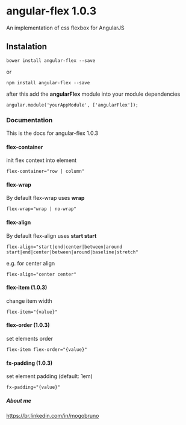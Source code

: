 # angular-flex 1.0.3

An implementation of css flexbox for AngularJS

## Instalation

```bower install angular-flex --save```

or

```npm install angular-flex --save```

after this add the **angularFlex** module into your module dependencies

```angular.module('yourAppModule', ['angularFlex']); ```

### Documentation

This is the docs for angular-flex 1.0.3

#### flex-container

init flex context into element

```flex-container="row | column"```

#### flex-wrap

By default flex-wrap uses **wrap**

```flex-wrap="wrap | no-wrap"```

#### flex-align

By default flex-align uses **start start**

```flex-align="start|end|center|between|around start|end|center|between|around|baseline|stretch"```

e.g. for center align

```flex-align="center center"```

#### flex-item (1.0.3)

change item width

``` flex-item="{value}" ```

#### flex-order (1.0.3)

set elements order

``` flex-item flex-order="{value}" ```

#### fx-padding (1.0.3)

set element padding (default: 1em)

``` fx-padding="{value}" ```

##### About me
https://br.linkedin.com/in/mogobruno
